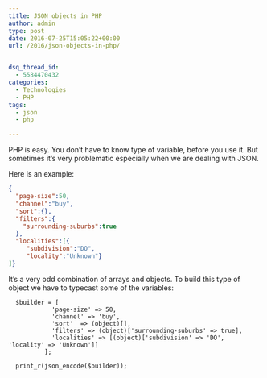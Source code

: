 ```yaml
---
title: JSON objects in PHP
author: admin
type: post
date: 2016-07-25T15:05:22+00:00
url: /2016/json-objects-in-php/


dsq_thread_id:
  - 5584470432
categories:
  - Technologies
  - PHP
tags:
  - json
  - php

---
```

PHP is easy. You don&#8217;t have to know type of variable, before you use it. But sometimes it&#8217;s very problematic especially when we are dealing with JSON.

<!--more-->

Here is an example:

```JSON
{
  "page-size":50,
  "channel":"buy",
  "sort":{}, 
  "filters":{
    "surrounding-suburbs":true
  },
  "localities":[{
     "subdivision":"DO",
     "locality":"Unknown"}
]}
```

It&#8217;s a very odd combination of arrays and objects. To build this type of object we have to typecast some of the variables:

```
  $builder = [
            'page-size' => 50,
            'channel' => 'buy',
            'sort'  => (object)[],
            'filters' => (object)['surrounding-suburbs' => true],
            'localities' => [(object)['subdivision' => 'DO', 'locality' => 'Unknown']]
          ];

  print_r(json_encode($builder));
```